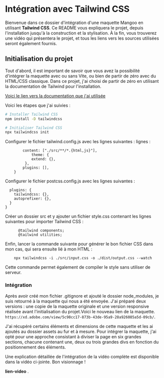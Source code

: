 # Intégration avec Tailwind CSS

Bienvenue dans ce dossier d'intégration d'une maquette Mangoo en utilisant **Tailwind CSS**. Ce README vous expliquera le projet, depuis l'installation jusqu'à la construction et la stylisation. À la fin, vous trouverez une vidéo qui présentera le projet, et tous les liens vers les sources utilisées seront également fournis.

## Initialisation du projet

Tout d'abord, il est important de savoir que vous avez la possibilité d'intégrer la maquette avec ou sans Vite, ou bien de partir de zéro avec du HTML/CSS classique. Dans ce projet, j'ai choisi de partir de zéro en utilisant la documentation de Tailwind pour l'installation.

[Voici le lien vers la documentation que j'ai utilisée](https://tailwindcss.com/docs/installation)

Voici les étapes que j'ai suivies :

```bash
# Installer Tailwind CSS
npm install -D tailwindcss

# Initialiser Tailwind CSS
npx tailwindcss init
```
Configurer le fichier tailwind.config.js avec les lignes suivantes :
lignes :
``` module.exports = {
        content: ["./src/**/*.{html,js}"],
            theme: {
            extend: {},
         },
        plugins: [],
    }
```
Configurer le fichier postcss.config.js avec les lignes suivantes :
``` module.exports = {
  plugins: {
    tailwindcss: {},
    autoprefixer: {},
  }
}
```   
Créer un dossier src et y ajouter un fichier style.css contenant les lignes suivantes pour importer Tailwind CSS :
``` @tailwind base;
      @tailwind components;
      @tailwind utilities;

```
Enfin, lancer la commande suivante pour générer le bon fichier CSS dans mon cas, qui sera ensuite lié à mon HTML :
``` 
    npx tailwindcss -i ./src/input.css -o ./dist/output.css --watch

```


Cette commande permet également de compiler le style sans utiliser de serveur.

### Intégration
Après avoir créé mon fichier .gitignore et ajouté le dossier node_modules, je suis retourné à la maquette qui nous a été envoyée. J'ai préparé deux versions : une copie de la maquette originale et une version responsive réalisée avant l'initialisation du projet.Voici le nouveau lien de la maquette.
` https://xd.adobe.com/view/5c98cc17-873b-43de-95a9-28a926085a5d-09cb/`. 

J'ai récupéré certains éléments et dimensions de cette maquette et les ai ajoutés au dossier assets au fur et à mesure. Pour intégrer la maquette, j'ai opté pour une approche consistant à diviser la page en six grandes sections, chacune contenant une, deux ou trois grandes divs en fonction du positionnement des éléments.

Une explication détaillée de l'intégration de la vidéo complète est disponible dans la vidéo ci-jointe. Bon visionnage !

 **lien-video** . 
